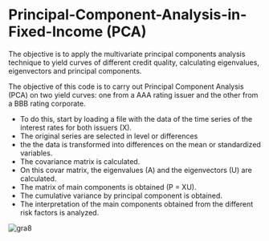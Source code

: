 # Principal-Component-Analysis-in-Fixed-Income (PCA)
The objective is to apply the multivariate principal components analysis technique to yield curves of different credit quality, calculating eigenvalues, eigenvectors and principal components.

The objective of this code is to carry out Principal Component Analysis (PCA) on two yield curves: one from a AAA rating issuer and the other from a BBB rating corporate.

- To do this, start by loading a file with the data of the time series of the interest rates for both issuers (X).
- The original series are selected in level or differences
- the the data is transformed into differences on the mean or standardized variables.
- The covariance matrix is calculated.
- On this covar matrix, the eigenvalues (A) and the eigenvectors (U) are calculated.
- The matrix of main components is obtained (P = XU).
- The cumulative variance by principal component is obtained.
- The interpretation of the main components obtained from the different risk factors is analyzed.


![gra8](https://user-images.githubusercontent.com/101003293/156915108-97024091-3915-4fd0-b150-2085cdd58594.png)
